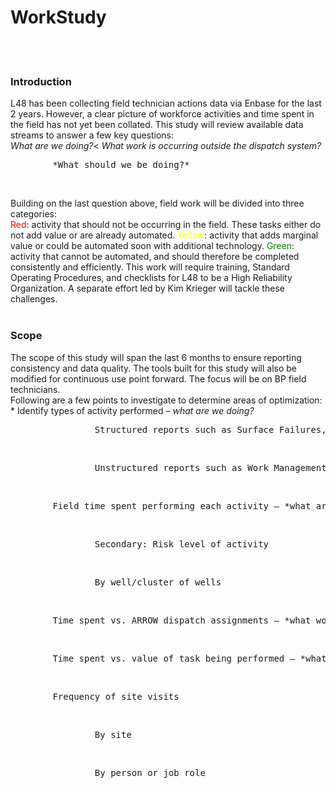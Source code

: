 # WorkStudy
<br><br>
### Introduction
L48 has been collecting field technician actions data via Enbase for the last 2 years.
However, a clear picture of workforce activities and time spent in the field has
not yet been collated. This study will review available data streams to answer a
few key questions:<br>
&#9;*What are we doing?*<
&#9;*What work is occurring outside the dispatch system?*
<pre>&#9;*What should we be doing?*</pre><br>
Building on the last question above, field work will be divided into three categories:  
<span style='color:red'>Red</span>: activity that should not be occurring in the field. These tasks either do not add value or are already automated.
<span style='color:yellow'>Yellow</span>: activity that adds marginal value or could be automated soon with additional technology.
<span style='color:green'>Green</span>: activity that cannot be automated, and should therefore be completed consistently and efficiently. This work will require training, Standard Operating Procedures, and checklists for L48 to be a High Reliability Organization. A separate effort led by Kim Krieger will tackle these challenges.
<br><br>
### Scope
The scope of this study will span the last 6 months to ensure reporting consistency and data quality. The tools built for this study will also be modified for continuous use point forward. The focus will be on BP field technicians.  
Following are a few points to investigate to determine areas of optimization:
&#9;* Identify types of activity performed – *what are we doing?*
<pre>&#9; &#9;Structured reports such as Surface Failures, tank gauges, etc.</pre><br>
<pre>&#9; &#9;Unstructured reports such as Work Management entries</pre><br>
<pre>&#9;Field time spent performing each activity – *what are we doing?* </pre><br>
<pre>&#9; &#9;Secondary: Risk level of activity</pre><br>
<pre>&#9; &#9;By well/cluster of wells</pre><br>
<pre>&#9;Time spent vs. ARROW dispatch assignments – *what work is being done outside the system?*</pre><br>
<pre>&#9;Time spent vs. value of task being performed – *what should we be doing?*</pre><br>
<pre>&#9;Frequency of site visits</pre><br>
<pre>&#9; &#9;By site</pre><br>
<pre>&#9; &#9;By person or job role</pre><br>
